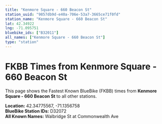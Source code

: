 ```yaml
---
title: "Kenmore Square - 660 Beacon St"
station_uuid: "9857db9d-e40a-706e-53a7-3665ce71f0fd"
station_name: "Kenmore Square - 660 Beacon St"
lat: 42.34922
lng: -71.095751
bluebike_ids: ["B32011"]
all_names: ["Kenmore Square - 660 Beacon St"]
type: "station"
---
```


# FKBB Times from Kenmore Square - 660 Beacon St

This page shows the Fastest Known BlueBike (FKBB) times from **Kenmore Square - 660 Beacon St** to all other stations.

**Location:** 42.34775567, -71.1356758  
**BlueBike Station IDs:** D32072  
**All Known Names:** Walbridge St at Commonwealth Ave

